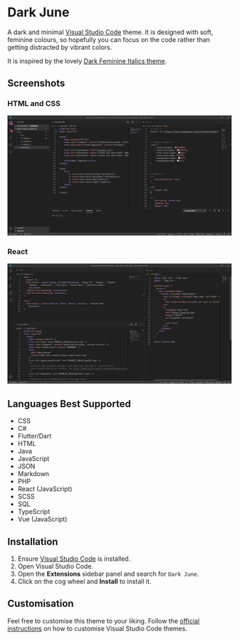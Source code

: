 # Dark June

A dark and minimal [Visual Studio Code](https://code.visualstudio.com) theme. It is designed with soft, feminine colours, so hopefully you can focus on the code rather than getting distracted by vibrant colors.

It is inspired by the lovely [Dark Feminine Italics theme](https://marketplace.visualstudio.com/items?itemName=Charlotte.dark-feminine-italic).

## Screenshots

### HTML and CSS
![HTML-CSS](images/html-css.png)

### React
![React](images/react.png)

## Languages Best Supported

- CSS
- C#
- Flutter/Dart
- HTML
- Java
- JavaScript
- JSON
- Markdown
- PHP
- React (JavaScript)
- SCSS
- SQL
- TypeScript
- Vue (JavaScript)

## Installation

1. Ensure [Visual Studio Code](https://code.visualstudio.com) is installed.
2. Open Visual Studio Code.
3. Open the **Extensions** sidebar panel and search for `Dark June`.
4. Click on the cog wheel and **Install** to install it.

## Customisation

Feel free to customise this theme to your liking. Follow the [official instructions](https://code.visualstudio.com/docs/getstarted/themes#_customizing-a-color-theme) on how to customise Visual Studio Code themes.
